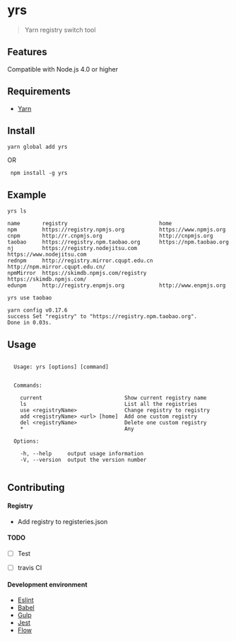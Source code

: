 # yrs
>Yarn registry switch tool

## Features
Compatible with Node.js 4.0 or higher

## Requirements

- [Yarn](https://yarnpkg.com)

## Install

```
yarn global add yrs
```
OR

```
 npm install -g yrs
```

## Example
```
yrs ls

name       registry                             home                             
npm        https://registry.npmjs.org           https://www.npmjs.org            
cnpm       http://r.cnpmjs.org                  http://cnpmjs.org                
taobao     https://registry.npm.taobao.org      https://npm.taobao.org           
nj         https://registry.nodejitsu.com       https://www.nodejitsu.com        
rednpm     http://registry.mirror.cqupt.edu.cn  http://npm.mirror.cqupt.edu.cn/  
npmMirror  https://skimdb.npmjs.com/registry    https://skimdb.npmjs.com/        
edunpm     http://registry.enpmjs.org           http://www.enpmjs.org 

```

```
yrs use taobao

yarn config v0.17.6
success Set "registry" to "https://registry.npm.taobao.org".
Done in 0.03s. 

```


## Usage

```

  Usage: yrs [options] [command]


  Commands:

    current                          Show current registry name
    ls                               List all the registries
    use <registryName>               Change registry to registry
    add <registryName> <url> [home]  Add one custom registry
    del <registryName>               Delete one custom registry
    *                                Any

  Options:

    -h, --help     output usage information
    -V, --version  output the version number


```
## Contributing

#### Registry

- Add registry to registeries.json

#### TODO

- [ ] Test
- [ ] travis CI


#### Development environment
   - [Eslint](http://eslint.org/)
   - [Babel](http://babeljs.io/)
   - [Gulp](http://gulpjs.com/)
   - [Jest](https://facebook.github.io/jest/) 
   - [Flow](https://flowtype.org/)
